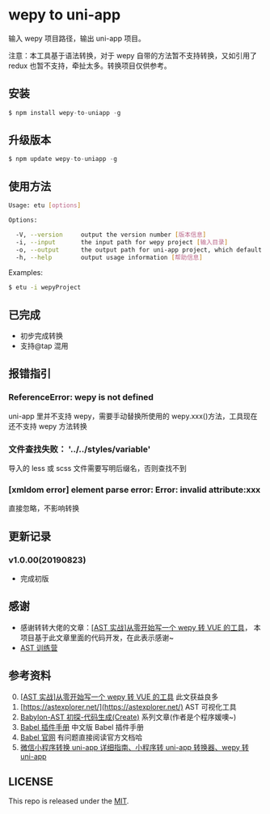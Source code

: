 # wepy to uni-app

输入 wepy 项目路径，输出 uni-app 项目。

注意：本工具基于语法转换，对于 wepy 自带的方法暂不支持转换，又如引用了 redux 也暂不支持，牵扯太多。转换项目仅供参考。

## 安装

```js
$ npm install wepy-to-uniapp -g
```

## 升级版本

```js
$ npm update wepy-to-uniapp -g
```

## 使用方法

```sh
Usage: etu [options]

Options:

  -V, --version     output the version number [版本信息]
  -i, --input       the input path for wepy project [输入目录]
  -o, --output      the output path for uni-app project, which default value is process.cwd() [输出目录]
  -h, --help        output usage information [帮助信息]

```

Examples:

```sh
$ etu -i wepyProject
```

## 已完成

- 初步完成转换
- 支持@tap 混用

## 报错指引

### ReferenceError: wepy is not defined

uni-app 里并不支持 wepy，需要手动替换所使用的 wepy.xxx()方法，工具现在还不支持 wepy 方法转换

### 文件查找失败： '../../styles/variable'

导入的 less 或 scss 文件需要写明后缀名，否则查找不到

### [xmldom error] element parse error: Error: invalid attribute:xxx

直接忽略，不影响转换

## 更新记录

### v1.0.00(20190823)

- 完成初版

## 感谢

- 感谢转转大佬的文章：[[AST 实战]从零开始写一个 wepy 转 VUE 的工具](https://juejin.im/post/5c877cd35188257e3b14a1bc#heading-14)， 本项目基于此文章里面的代码开发，在此表示感谢~
- [AST 训练营](https://juejin.cn/post/6844904127185551374#heading-11)

## 参考资料

0. [[AST 实战]从零开始写一个 wepy 转 VUE 的工具](https://juejin.im/post/5c877cd35188257e3b14a1bc#heading-14) 此文获益良多
1. [https://astexplorer.net/](https://astexplorer.net/) AST 可视化工具
1. [Babylon-AST 初探-代码生成(Create)](https://summerrouxin.github.io/2018/05/22/ast-create/Javascript-Babylon-AST-create/) 系列文章(作者是个程序媛噢~)
1. [Babel 插件手册](https://github.com/jamiebuilds/babel-handbook/blob/master/translations/zh-Hans/plugin-handbook.md#toc-inserting-into-a-container) 中文版 Babel 插件手册
1. [Babel 官网](https://babeljs.io/docs/en/babel-types) 有问题直接阅读官方文档哈
1. [微信小程序转换 uni-app 详细指南、小程序转 uni-app 转换器、wepy 转 uni-app](https://ask.dcloud.net.cn/article/35786)

## LICENSE

This repo is released under the [MIT](http://opensource.org/licenses/MIT).
